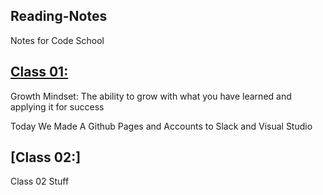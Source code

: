 ## Reading-Notes
Notes for Code School

## [Class 01:](/Reading-Notes/Class01)
Growth Mindset: The ability to grow with what you have learned and applying it for success

Today We Made A Github Pages and Accounts to Slack and Visual Studio

## [Class 02:] 

Class 02 Stuff
